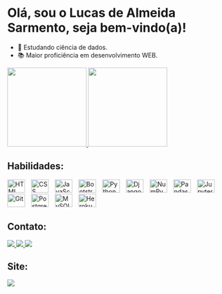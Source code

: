 <h1>Olá, sou o Lucas de Almeida Sarmento, seja bem-vindo(a)!</h1>

- 🎯 Estudando ciência de dados.
- 📚 Maior proficiência em desenvolvimento WEB.

<div>
  <a href="https://github.com/LucasAlmeidaSar">
  <img height="180px" src="https://github-readme-stats.vercel.app/api?username=lucasalmeidasar&hide=issues&show_icons=true&theme=radical&count_private=true&custom_title=Estat%C3%ADsticas%20da%20minha%20conta."/>
  <img height="180px" src="https://github-readme-stats.vercel.app/api/top-langs/?username=lucasalmeidasar&layout=compact&theme=radical&custom_title=Tecnologias%20mais%20utilizadas."/>
  </a>
</div>

<h2>Habilidades:</h2>
<div style="display: inline_block">
  <img align:"center" height="30" width="40" style="margin-right: 10px" title="HTML" alt="HTML" src="https://cdn.jsdelivr.net/gh/devicons/devicon/icons/html5/html5-original.svg">  
  <img align:"center" height="30" width="40" style="margin-right: 10px" title="CSS" alt="CSS" src="https://cdn.jsdelivr.net/gh/devicons/devicon/icons/css3/css3-original.svg">
  <img align:"center" height="30" width="40" style="margin-right: 10px" title="JavaScript" alt="JavaScript" src="https://cdn.jsdelivr.net/gh/devicons/devicon/icons/javascript/javascript-original.svg">
  <img align:"center" height="30" width="40" style="margin-right: 10px" title="Bootstrap" alt="Bootstrap" src="https://cdn.jsdelivr.net/gh/devicons/devicon/icons/bootstrap/bootstrap-plain-wordmark.svg">  
  <img align:"center" height="30" width="40" style="margin-right: 10px" title="Python" alt="Python" src="https://cdn.jsdelivr.net/gh/devicons/devicon/icons/python/python-original.svg">
  <img align:"center" height="30" width="40" style="margin-right: 10px" title="Django" alt="Django" src="https://cdn.jsdelivr.net/gh/devicons/devicon/icons/django/django-original.svg">  
  <img align:"center" height="30" width="40" style="margin-right: 10px" title="NumPy" alt="NumPy" src="https://cdn.jsdelivr.net/gh/devicons/devicon/icons/numpy/numpy-original.svg">
  <img align:"center" height="30" width="40" style="margin-right: 10px" title="Pandas" alt="Pandas" src="https://cdn.jsdelivr.net/gh/devicons/devicon/icons/pandas/pandas-original-wordmark.svg">
  <img align:"center" height="30" width="40" style="margin-right: 10px" title="Jupyter" alt="Jupyter" src="https://cdn.jsdelivr.net/gh/devicons/devicon/icons/jupyter/jupyter-original-wordmark.svg">
  <img align:"center" height="30" width="40" style="margin-right: 10px" title="Git" alt="Git" src="https://cdn.jsdelivr.net/gh/devicons/devicon/icons/git/git-original.svg">  
  <img align:"center" height="30" width="40" style="margin-right: 10px" title="Postgres" alt="Postgres" src="https://cdn.jsdelivr.net/gh/devicons/devicon/icons/postgresql/postgresql-original.svg">
  <img align:"center" height="30" width="40" style="margin-right: 10px" title="MySQL" alt="MySQL" src="https://cdn.jsdelivr.net/gh/devicons/devicon/icons/mysql/mysql-original.svg">      
  <img align:"center" height="30" width="40" style="margin-right: 10px" title="Heroku" alt="Heroku" src="https://cdn.jsdelivr.net/gh/devicons/devicon/icons/heroku/heroku-plain.svg">  
  
  
</div>

<h2>Contato:</h2> 
<div>
  <a href="mailto:lukas.barcee@gmail.com">
      <img src="https://img.shields.io/badge/Gmail-D14836?style=for-the-badge&logo=gmail&logoColor=white">
  </a>
  <a href="https://www.linkedin.com/in/lucas-de-almeida-sarmento07/" target="_blank">
      <img src="https://img.shields.io/badge/LinkedIn-0077B5?style=for-the-badge&logo=linkedin&logoColor=white">
  </a>
  <a href="https://t.me/LukasAS7" target="_blank">
      <img src="https://img.shields.io/badge/Telegram-2CA5E0?style=for-the-badge&logo=telegram&logoColor=white">
  </a>
</div>

<h2>Site:</h2> 
<div>
  <a href="https://www.lucasalmeida.net.br/" target="_blank">
      <img src="https://badgen.net/badge/Website/lucasalmeida/blue?icon=firefox">
  </a>
</div>

 
